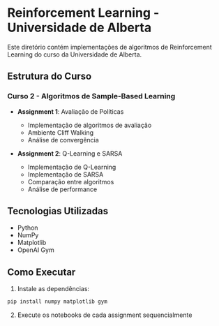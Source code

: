 # Reinforcement Learning - Universidade de Alberta

Este diretório contém implementações de algoritmos de Reinforcement Learning do curso da Universidade de Alberta.

## Estrutura do Curso

### Curso 2 - Algoritmos de Sample-Based Learning
- **Assignment 1**: Avaliação de Políticas
  - Implementação de algoritmos de avaliação
  - Ambiente Cliff Walking
  - Análise de convergência

- **Assignment 2**: Q-Learning e SARSA
  - Implementação de Q-Learning
  - Implementação de SARSA
  - Comparação entre algoritmos
  - Análise de performance

## Tecnologias Utilizadas
- Python
- NumPy
- Matplotlib
- OpenAI Gym

## Como Executar
1. Instale as dependências:
```bash
pip install numpy matplotlib gym
```

2. Execute os notebooks de cada assignment sequencialmente 